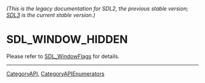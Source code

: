 ###### (This is the legacy documentation for SDL2, the previous stable version; [SDL3](https://wiki.libsdl.org/SDL3/) is the current stable version.)
# SDL_WINDOW_HIDDEN

Please refer to [SDL_WindowFlags](SDL_WindowFlags) for details.

----
[CategoryAPI](CategoryAPI), [CategoryAPIEnumerators](CategoryAPIEnumerators)

